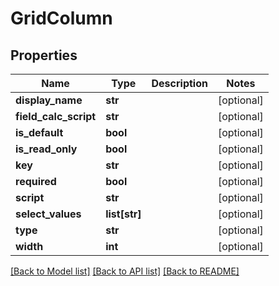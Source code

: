 # GridColumn

## Properties
Name | Type | Description | Notes
------------ | ------------- | ------------- | -------------
**display_name** | **str** |  | [optional] 
**field_calc_script** | **str** |  | [optional] 
**is_default** | **bool** |  | [optional] 
**is_read_only** | **bool** |  | [optional] 
**key** | **str** |  | [optional] 
**required** | **bool** |  | [optional] 
**script** | **str** |  | [optional] 
**select_values** | **list[str]** |  | [optional] 
**type** | **str** |  | [optional] 
**width** | **int** |  | [optional] 

[[Back to Model list]](../README.md#documentation-for-models) [[Back to API list]](../README.md#documentation-for-api-endpoints) [[Back to README]](../README.md)


